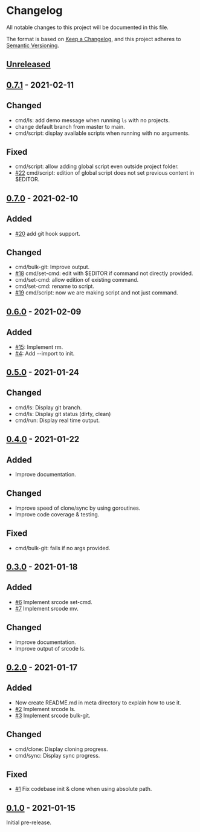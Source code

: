 # Changelog

All notable changes to this project will be documented in this file.

The format is based on [Keep a Changelog](https://keepachangelog.com/en/1.0.0/),
and this project adheres to [Semantic Versioning](https://semver.org/spec/v2.0.0.html).

## [Unreleased]

## [0.7.1] - 2021-02-11

## Changed

- cmd/ls: add demo message when running `ls` with no projects.
- change default branch from master to main.
- cmd/script: display available scripts when running with no arguments.

## Fixed

- cmd/script: allow adding global script even outside project folder.
- [#22](https://github.com/creekorful/srcode/issues/22) cmd/script: edition of global script does not set previous content in $EDITOR.

## [0.7.0] - 2021-02-10

## Added

- [#20](https://github.com/creekorful/srcode/issues/20) add git hook support.

## Changed

- cmd/bulk-git: Improve output.
- [#18](https://github.com/creekorful/srcode/issues/18) cmd/set-cmd: edit with $EDITOR if command not directly provided.
- cmd/set-cmd: allow edition of existing command.
- cmd/set-cmd: rename to script.
- [#19](https://github.com/creekorful/srcode/issues/19) cmd/script: now we are making script and not just command.

## [0.6.0] - 2021-02-09

## Added

- [#15](https://github.com/creekorful/srcode/issues/15): Implement rm.
- [#4](https://github.com/creekorful/srcode/issues/4): Add --import to init.

## [0.5.0] - 2021-01-24

## Changed

- cmd/ls: Display git branch.
- cmd/ls: Display git status (dirty, clean)
- cmd/run: Display real time output.

## [0.4.0] - 2021-01-22

## Added

- Improve documentation.

## Changed

- Improve speed of clone/sync by using goroutines.
- Improve code coverage & testing.

## Fixed

- cmd/bulk-git: fails if no args provided.

## [0.3.0] - 2021-01-18

## Added

- [#6](https://github.com/creekorful/srcode/issues/6) Implement srcode set-cmd.
- [#7](https://github.com/creekorful/srcode/issues/7) Implement srcode mv.

## Changed

- Improve documentation.
- Improve output of srcode ls.

## [0.2.0] - 2021-01-17

## Added

- Now create README.md in meta directory to explain how to use it.
- [#2](https://github.com/creekorful/srcode/issues/2) Implement srcode ls.
- [#3](https://github.com/creekorful/srcode/issues/3) Implement srcode bulk-git.

## Changed

- cmd/clone: Display cloning progress.
- cmd/sync: Display sync progress.

## Fixed

- [#1](https://github.com/creekorful/srcode/issues/1) Fix codebase init & clone when using absolute path.

## [0.1.0] - 2021-01-15

Initial pre-release.

[Unreleased]: https://github.com/creekorful/srcode/compare/v0.7.1...HEAD
[0.7.1]: https://github.com/creekorful/srcode/compare/v0.7.1...HEAD
[0.7.0]: https://github.com/creekorful/srcode/compare/v0.7.0...HEAD
[0.6.0]: https://github.com/creekorful/srcode/compare/v0.6.0...HEAD
[0.5.0]: https://github.com/creekorful/srcode/compare/v0.5.0...HEAD
[0.5.0]: https://github.com/creekorful/srcode/compare/v0.5.0...HEAD
[0.4.0]: https://github.com/creekorful/srcode/compare/v0.4.0...HEAD
[0.3.0]: https://github.com/creekorful/srcode/compare/v0.3.0...HEAD
[0.2.0]: https://github.com/creekorful/srcode/compare/v0.2.0...HEAD
[0.1.0]: https://github.com/creekorful/srcode/releases/tag/v0.1.0

